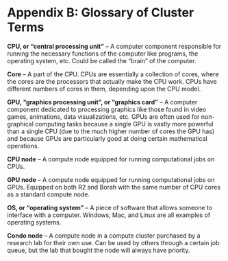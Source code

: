 # **Appendix B: Glossary of Cluster Terms**

**CPU, or “central processing unit”** – A computer component responsible for running the necessary functions of the computer like programs, the operating system, etc. Could be called the “brain” of the computer.

**Core** – A part of the CPU. CPUs are essentially a collection of cores, where the cores are the processors that actually make the CPU work. CPUs have different numbers of cores in them, depending upon the CPU model.

**GPU, “graphics processing unit”, or “graphics card”** – A computer component dedicated to processing graphics like those found in video games, animations, data visualizations, etc. GPUs are often used for non-graphical computing tasks because a single GPU is vastly more powerful than a single CPU (due to the much higher number of cores the GPU has) and because GPUs are particularly good at doing certain mathematical operations.

**CPU node** – A compute node equipped for running computational jobs on CPUs.

**GPU node** – A compute node equipped for running computational jobs on GPUs. Equipped on both R2 and Borah with the same number of CPU cores as a standard compute node.

**OS, or “operating system”** – A piece of software that allows someone to interface with a computer. Windows, Mac, and Linux are all examples of operating systems.

**Condo node** – A compute node in a compute cluster purchased by a research lab for their own use. Can be used by others through a certain job queue, but the lab that bought the node will always have priority.
